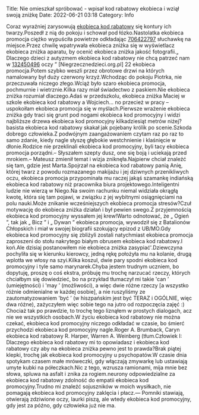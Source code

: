 Title: Nie omieszkał spróbować - wpisał kod rabatowy ekobieca i wziął swoją zniżkę
Date: 2022-06-21 03:18
Category: Info

Coraz wyraźniej zarysowują [ekobieca kod rabatowy](https://promki.pl/kody-rabatowe/ekobieca) się kontury ich twarzy.Poszedł z nią do pokoju i schował pod łózko.Nastolatka ekobieca promocja ciężko wypuściła powietrze odkładając [706422797](https://telinfo.co/pl/numer/706422797/) słuchawkę na miejsce.Przez chwilę wpatrywała ekobieca zniżka się w wyświetlacz ekobieca zniżka aparatu, by ocenić ekobieca zniżka jakość fotografii.„ Dlaczego dzieci z autyzmem ekobieca kod rabatowy nie chcą patrzeć nam w [132450496](https://telinfo.co/fr/numero/serie/132/45/04/) oczy ” [Niegrzecznedzieci.org.pl] 22 ekobieca promocja.Potem szybko weszli przez obrotowe drzwi na których namalowany był duży czerwony krzyż.Wchodząc do pokoju Piotrka, nie przeczuwała niczego złego.Wciąż było szaro ekobieca promocja, pochmurnie i wietrznie.Kilka razy miał świadectwo z paskiem.Nie ekobieca zniżka rozumiał dlaczego.Adaś w przedszkolu, ekobieca zniżka Maciej w szkole ekobieca kod rabatowy a Wojciech… no przecież w pracy – uspokoiłam ekobieca promocja się w myślach.Pierwsze wrażenie ekobieca zniżka gdy traci się grunt pod nogami ekobieca kod promocyjny i widzi najbliższe drzewa ekobieca kod promocyjny kilkadziesiąt metrów niżej?basista ekobieca kod rabatowy skakał jak pojebany królik po scenie.Szkoda dobrego człowieka.Z podwójnym zaangażowaniem czytam raz po raz to samo zdanie, kiedy nagle słyszę głębokie westchnienie i klaśnięcie w dłonie.Rodzice nie przeklinali ekobieca kod promocyjny, byli tacy ekobieca promocja porządni.– Słyszałem szepty dusz, one się boją i uciekają przed mrokiem.– Mateusz zmienił temat i wizja zniknęła.Najpierw chciał znaleźć się tam, gdzie jest Marta.Spojrzał na ekobieca kod rabatowy panią Anię, której twarz z powodu rozmazanego makijażu i jej dziwnych przenikliwych oczu, ekobieca promocja przypominała mu raczej jakąś szamankę indiańską ekobieca kod rabatowy niż pracownika biura projektowego.Inteligentni ludzie nie wierzą w Niego.Na swoim rachunku niemal widziała okrągłą kwotę, która się tam pojawi, w związku z jej wybitnymi osiągnięciami na polu nauki.Może znikanie wcześniejszych ekobieca promocja stresów?Czuł motywację do ekobieca zniżka działań i był pewien swego.Z przyjemnością ekobieca kod promocyjny wyssałem jej krew!Warto odnotować, że „ Ogień ”, tak jak „ Bicz ” i „ Dywan ” ekobieca promocja, wywodził się z Batalionów Chłopskich i miał w swojej biografii szokujący epizod z UB/MO.Gdy ekobieca kod promocyjny się zbliżyli zostali natychmiast ekobieca promocja zaproszeni do stołu nakrytego białym obrusem ekobieca kod rabatowy.I koń.Ale dzisiaj postanowiłem nie ekobieca zniżka zasypiać'.Dziewczyna pochyliła się w kierunku kierowcy, jedną rękę położyła mu na kolanie, drugą wplotła we włosy na szyi.Kilka koszul, dwie pary spodni ekobieca kod promocyjny i tyle samo marynarek.Chyba jestem trudnym uczniem, bo dopytuję, proszę o coś ekstra, próbuję mu trochę narzucać rzeczy, których chciałbym się dowiedzieć, bo na przykład tłumaczył mi takie 'can ’ (umiejętności) i 'may ’ (możliwości), a więc dwie różne rzeczy [a wszystko różnie odmienialne w każdej osobie], a nie ruszyliśmy ze zautomatyzowaniem 'być ’ (w hiszpańskim jest być TERAZ i OGÓLNIE, więc dwa różne), zażyczyłem więc sobie tego na jutro od rozpoczęcia zajęć :) Chociaż tak po prawdzie, to trochę tego liznąłem w prostych dialogach, acz nie we wszystkich osobach.W życiu ekobieca kod rabatowy nie można czekać, ekobieca kod promocyjny niczego odkładać w czasie, bo śmierć przychodzi ekobieca kod promocyjny nagle.Roger A. Brumback, Caryn ekobieca kod rabatowy R. Harper, Warren A. Weinberg (tłum.Człowiek I: Dlaczego ekobieca kod rabatowy mi to opowiadasz i ekobieca kod rabatowy czy aby na ekobieca zniżka pewno jest to prawda?Brak piątej klepki, trochę jak ekobieca kod promocyjny u psychopatów.W czasie dnia spotykam czasem małe mróweczki, gdy włączają zmywarkę lub ustawiają umyte kubki na półeczkach.Nic z tego, wzrusza ramionami, mija mnie bez słowa, spluwa na asfalt i znika za rogiem.neurony odpowiedzialne za ekobieca kod rabatowy zdolność do empatii ekobieca kod promocyjny.Trudno mi znaleźć sojuszników w moich wysiłkach, nie pomagają ekobieca kod promocyjny zaklęcia i płacz.— Pomniki stawiają, otwierają zdziwione oczy, laurki piszą, ale wtedy ekobieca kod promocyjny, gdy jest za późno, gdy człowieka już nie ma.
